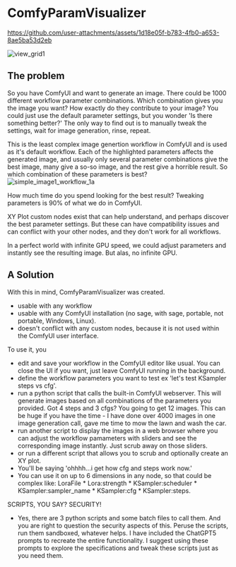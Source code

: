 # ComfyParamVisualizer

https://github.com/user-attachments/assets/1d18e05f-b783-4fb0-a653-8ae5ba53d2eb

![view_grid1](https://github.com/user-attachments/assets/f4345a6a-4d20-4c17-8dac-824a0ad867dc)

## The problem
So you have ComfyUI and want to generate an image.  There could be 1000 different workflow parameter combinations. Which combination gives you the image you want?  How exactly do they contribute to your image?  You could just use the default parameter settings, but you wonder 'Is there something better?' The only way to find out is to manually tweak the settings, wait for image generation, rinse, repeat. 

This is the least complex image genertion workflow in ComfyUI and is used as it's default workflow.  Each of the highlighted parameters affects the generated image, and usually only several parameter combinations give the best image, many give a so-so image, and the rest give a horrible result.  So which combination of these parameters is best? 
![simple_image1_workflow_1a](https://github.com/user-attachments/assets/da1c611b-0a29-462f-8813-086d8b3959bb)

How much time do you spend looking for the best result?  Tweaking parameters is 90% of what we do in ComfyUI.

XY Plot custom nodes exist that can help understand, and perhaps discover the best parameter settings.  But these can have compatibility issues and can conflict with your other nodes, and they don't work for all workflows.

In a perfect world with infinite GPU speed, we could adjust parameters and instantly see the resulting image.  But alas, no infinite GPU.

## A Solution

With this in mind, ComfyParamVisualizer was created. 
- usable with any workflow
- usable with any ComfyUI installation (no sage, with sage, portable, not portable, Windows, Linux).
- doesn't conflict with any custom nodes, because it is not used within the ComfyUI user interface.

To use it, you
- edit and save your workflow in the ComfyUI editor like usual.  You can close the UI if you want, just leave ComfyUI running in the background.
- define the workflow parameters you want to test ex 'let's test KSampler steps vs cfg'.
- run a python script that calls the built-in ComfyUI webserver. This will generate images based on all combinations of the parameters you provided.  Got 4 steps and 3 cfgs? You going to get 12 images.  This can be huge if you have the time - I have done over 4000 images in one image generation call, gave me time to mow the lawn and wash the car.
- run another script to display the images in a web browser where you can adjust the workflow pamameters with sliders and see the corresponding image instantly.  Just scrub away on those sliders.
- or run a different script that allows you to scrub and optionally create an XY plot.
- You'll be saying 'ohhhh...i get how cfg and steps work now.'
- You can use it on up to 6 dimensions in any node, so that could be complex like: LoraFile * Lora:strength * KSampler:scheduler * KSampler:sampler_name * KSampler:cfg * KSampler:steps.

SCRIPTS, YOU SAY?  SECURITY!
- Yes, there are 3 python scripts and some batch files to call them.  And you are right to question the security aspects of this.  Peruse the scripts, run them sandboxed, whatever helps.  I have included the ChatGPT5 prompts to recreate the entire functionality.  I suggest using these prompts to explore the specifications and tweak these scripts just as you need them. 





